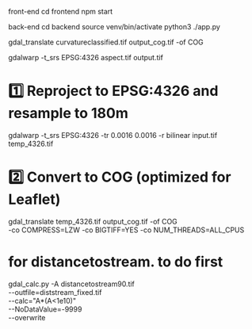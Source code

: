 front-end
cd frontend
npm start


back-end
cd backend
source venv/bin/activate
python3 ./app.py


gdal_translate curvatureclassified.tif output_cog.tif -of COG

gdalwarp -t_srs EPSG:4326 aspect.tif output.tif



# 1️⃣ Reproject to EPSG:4326 and resample to 180m
gdalwarp -t_srs EPSG:4326 -tr 0.0016 0.0016 -r bilinear input.tif temp_4326.tif

# 2️⃣ Convert to COG (optimized for Leaflet)
gdal_translate temp_4326.tif output_cog.tif -of COG \
  -co COMPRESS=LZW -co BIGTIFF=YES -co NUM_THREADS=ALL_CPUS

# for distancetostream. to do first
gdal_calc.py -A distancetostream90.tif \
  --outfile=diststream_fixed.tif \
  --calc="A*(A<1e10)" \
  --NoDataValue=-9999 \
  --overwrite